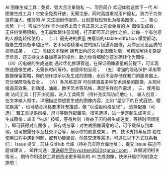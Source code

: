 AI 图像生成工具：免费、强大且注重隐私
一、项目简介
欢迎体验这款下一代 AI 图像生成工具！它完全免费开放，无需注册，同时高度重视用户隐私，致力于为你提供强大、便捷的 AI 文生图创作服务，让创意轻松转化为精美图像 。
二、核心优势
（一）零成本创作
作为世界上首个真正意义上完全免费的 AI 图像生成器，无任何使用限制，也无需繁琐注册流程，打开即可开启创作之旅，让每一个有创意的人都能轻松使用 。
（二）最先进的质量
由最新的stable-diffusion 模型驱动，能够生成具备卓越细节、艺术风格精准可控的照片级逼真图像，为你呈现高品质的视觉成果 。
（三）高级文本理解
拥有出色的文本到图像功能，可精准解读复杂提示信息，还支持文本叠加等进阶操作，助力你将细腻创意准确转化为图像 。
（四）闪电般的生成速度
通过优化推理管道，在保证图像质量的前提下，可实现快速图像生成，无需长时间等待，创意即刻呈现 。
（五）增强的隐私保护
采用零数据保留策略，你的创作提示以及生成的图像，永远不会存储在我们的服务器上，充分保障隐私安全 。
（六）多风格支持
可创建涵盖多种艺术风格的图像，从照片级逼真效果，到动漫、油画、数字艺术等风格，满足多样创作需求 。
三、使用指南
访问工具：打开浏览器，进入工具网页（待补充实际访问地址 ）。
输入创意：在文本输入框中，详细描述你想要生成的图像内容，比如 “星空下的日式庭院，樱花飘落” ，也可结合风格要求补充描述，像 “以油画风格呈现” 。
选择配置（可选）：若工具提供风格、尺寸等额外配置项，按需选择，进一步定制生成需求 。
生成图像：点击 “生成” 按钮，等待片刻（得益于闪电般生成速度，等待时间很短 ），即可获得对应图像 。
保存或分享：对生成图像满意的话，可下载保存到本地，也可按需分享至社交平台等，展示你的创意成果 。
四、技术支持与反馈
若在使用过程中遇到问题，或有功能建议、创意交流等需求，可通过以下方式联系我们：
Issue 提交：前往 GitHub 仓库（待补充实际仓库地址 ），提交 Issue 描述问题或建议 。
邮件沟通：发送邮件至lvyuzhen0820@gmail.com ，详细说明相关情况 。
期待你用这款工具创造出更多精彩的 AI 生成图像，快来开启你的创意之旅吧！
